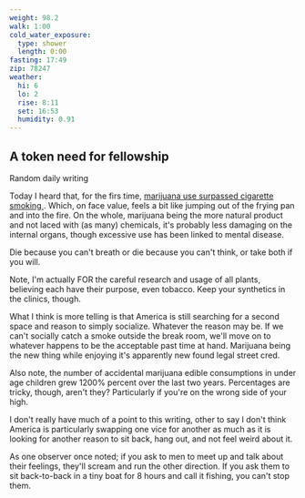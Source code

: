 ```yaml
---
weight: 98.2
walk: 1:00
cold_water_exposure:
  type: shower
  length: 0:00
fasting: 17:49
zip: 78247
weather:
  hi: 6
  lo: 2
  rise: 8:11
  set: 16:53
  humidity: 0.91
---
```


## A token need for fellowship
Random daily writing

Today I heard that, for the firs time, [marijuana use surpassed cigarette smoking ](https://www.npr.org/2022/08/30/1120024399/marijuana-cigarette-use-gallup-poll). Which, on face value, feels a bit like jumping out of the frying pan and into the fire. On the whole, marijuana being the more natural product and not laced with (as many) chemicals, it's probably less damaging on the internal organs, though excessive use has been linked to mental disease.

Die because you can't breath or die because you can't think, or take both if you will.

Note, I'm actually FOR the careful research and usage of all plants, believing each have their purpose, even tobacco. Keep your synthetics in the clinics, though. 

What I think is more telling is that America is still searching for a second space and reason to simply socialize. Whatever the reason may be. If we can't socially catch a smoke outside the break room, we'll move on to whatever happens to be the acceptable past time at hand. Marijuana being the new thing while enjoying it's apparently new found legal street cred.

Also note, the number of accidental marijuana edible consumptions in under age children grew 1200% percent over the last two years. Percentages are tricky, though, aren't they? Particularly if you're on the wrong side of your high.

I don't really have much of a point to this writing, other to say I don't think America is particularly swapping one vice for another as much as it is looking for another reason to sit back, hang out, and not feel weird about it.

As one observer once noted; if you ask to men to meet up and talk about their feelings, they'll scream and run the other direction. If you ask them to sit back-to-back in a tiny boat for 8 hours and call it fishing, you can't stop them.

